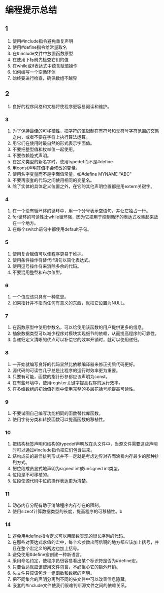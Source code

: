 # 编程提示总结

## 1
1. 使用#include指令避免重复声明
2. 使用#define指令给常量取名
3. 在#include文件中放置函数原型
4. 在使用下标前先检查它们的值
5. 在while或if表达式中蕴含赋值操作
6. 如何编写一个空循环体
7. 始终要进行检查，确保数组不越界


## 2
1. 良好的程序风格和文档将使程序更容易阅读和维护。


### 3
1. 为了保持最佳的可移植性，把字符的值限制在有符号和无符号字符范围的交集之内，或者不要在字符上执行算法运算。
2. 用它们在使用时最自然的形式表示字面值。
3. 不要把整型值和枚举值一起使用。
4. 不要依赖隐式声明。
5. 在定义类型的新名字时，使用typedef而不是#define
6. 用const声明其值不会修改的变量。
7. 使用名字变量而不是字面值常量。如#define MYNAME "ABC"
8. 不要再嵌套的代码之间使用相同的变量名。
9. 除了实体的具体定义位置之外，在它的其他声明位置都是用extern关键字。


### 4
1. 在一个没有循环体的循环中，用一个分号表示空语句，并让它独占一行。
2. for循环的可读性比while循环强，因为它把用于控制循环的表达式收集起来放在一个地方。
3. 在每个switch语句中都使用default子句。


### 5
1. 使用复合赋值可以使程序更易于维护。
2. 使用条件操作符替代if语句以简化表达式。
3. 使用逗号操作符来消除多余的代码。
4. 不要混用整型和布尔值型。


### 6
1. 一个值应该只具有一种意思。
2. 如果指针并不指向任何有意义的东西，就把它设置为NULL。


### 7
1. 在函数原型中使用参数名，可以给使用该函数的用户提供更多的信息。
2. 抽象数据类型可以减少程序对模块实现细节的依赖，从而提高程序的可靠性。
3. 当递归定义清晰的优点可以补偿它的效率开销时，就可以使用递归。


### 8
1. 一开始就编写良好的代码显然比依赖编译器来修正劣质代码更好。
2. 源代码的可读性几乎总是比程序的运行时效率更为重要。
3. 只要有可能，函数的指针形参都应该声明为const。
4. 在有些环境中，使用register关键字提高程序的运行效率。
5. 在多维数组的初始值列表中使用完整的多层花括号能提高可读性。


### 9
1. 不要试图自己编写功能相同的函数替代库函数。
2. 使用字符分类和转换函数可以提高函数的移植性。


### 10
1. 把结构标签声明和结构的typedef声明放在头文件中，当源文件需要这些声明时可以通过#include指令把它们包含进来。
2. 结构成员的最佳排列形式并不一定就是考虑边界对齐而浪费内存最少的那种排列方式。
3. 把位段成员显式地声明为signed int或unsigned int类型。
4. 位段是不可移植的。
5. 位段使源代码中位的操作表达更为清楚。


### 11
1. 动态内存分配有助于消除程序内存存在的限制。
2. 使用sizeof计算数据类型的长度，提高程序的可移植性。b


### 14
1. 避免用#define指令定义可以用函数实现的很长序列的代码。
2. 在那些对表达式求值的宏中，每个宏参数出阿信啊的地方都应该加上括号，并且在整个宏定义的两边也加上括号。
3. 避免使用#define宏创建一种新语言。
4. 采用命名约定，使程序员很容易看出某个标识符是否为#define宏。
5. 只要合适就应该使用文件包含，不必担心它的额外开销。
6. 头文件只应该包含一组函数和数据的声明。
7. 把不同集合的声明分离到不同的头文件中可以改善信息隐藏。
8. 嵌套的#include文件使我们很难判断源文件之间的依赖关系。